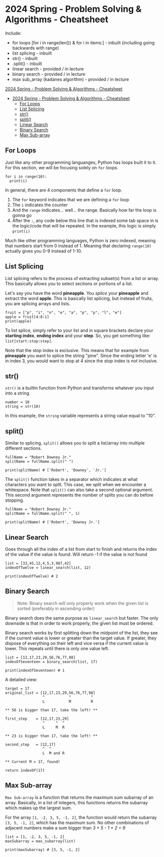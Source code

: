 # 2024 Spring - Problem Solving & Algorithms - Cheatsheet

Include: 
- for loops [for i in range(len()) & for i in items:] - inbuilt (including going backwards with range)
- list splicing - inbuilt
- str() - inbuilt
- .split() - inbuilt
- linear search - provided / in lecture
- binary search - provided / in lecture
- max sub_array (kadanes algorithm) - provided / in lecture


[2024 Spring - Problem Solving \& Algorithms - Cheatsheet](#2024-spring---problem-solving--algorithms---cheatsheet)
- [2024 Spring - Problem Solving \& Algorithms - Cheatsheet](#2024-spring---problem-solving--algorithms---cheatsheet)
  - [For Loops](#for-loops)
  - [List Splicing](#list-splicing)
  - [str()](#str)
  - [split()](#split)
  - [Linear Search](#linear-search)
  - [Binary Search](#binary-search)
  - [Max Sub-array](#max-sub-array)

## For Loops
Just like any other programming languanges, Python has loops built it to it. For this section, we will be focusing solely on `for` loops.

```
for i in range(10):
  print(i)
```
In general, there are 4 components that define a `for` loop. 

1. The `for` keyword indicates that we are defining a `for` loop
2. The `i` indicates the counter
3. And the `range` indicates... well... the range. Basically how far the loop is gonna go
4. After the `:`, any code below this line that is indexed some tab space in is the logic/code that will be repeated. In the example, this logic is simply `print(i)`

Much like other programming languages, Python is zero indexed, meaning that numbers start from 0 instead of 1. Meaning that declaring `range(10)` actually gives you 0-9 instead of 1-10.

## List Splicing
List splicing refers to the process of extracting subset(s) from a list or array. This basically allows you to select sections or portions of a list. 

Let's say you have the word **pineapple**. You *splice* your **pineapple** and extract the word **apple**. This is basically list splicing, but instead of fruits, you are splicing arrays and lists.

```
fruit = ["p", "i", "n", "e", "a", "p", "p", "l", "e"]
apple = fruit[4:8:1]
print(apple)
```

To list splice, simply refer to your list and in square brackets declare your **starting index**, **ending index** and your **step**. So, you get something like: `list[start:stop:step]`.

Note that the stop index is exclusive. This means that for example from **pineapple** you want to splice the string "pine". Since the ending letter 'e' is in index 3, you would want to stop at 4 since the stop index is not inclusive.

## str()
`str()` is a builtin function from Python and transforms whatever you input into a string.

```
number = 10
string = str(10)
```

In this example, the `string` variable represents a string value equal to "10".

## split()
Similar to splicing, `split()` allows you to split a list/array into multiple different sections. 

```
fullName = "Robert Downey Jr."
splitName = fullName.split(" ")

print(splitName) # ['Robert', 'Downey', 'Jr.']
```

The `split()` function takes in a separator which indicates at what characters you want to split. This case, we split when we encounter a whitespace. Note that `split()` can also take a second optional argument. This second argument represents the number of splits you can do before stopping.

```
fullName = "Robert Downey Jr."
splitName = fullName.split(" ", 1)

print(splitName) # ['Robert', 'Downey Jr.']
```

## Linear Search
Goes through all the index of a list from start to finish and returns the index of the value if the value is found. Will return -1 if the value is not found

```
list = [33,45,12,4,5,3,987,42]
indexOfTwelve = linear_search(list, 12)

print(indexOfTwelve) # 2
```

## Binary Search
> Note: Binary search will only properly work when the given list is sorted (preferably in ascending order)

Binary search does the same purpose as `linear_search` but faster. The only downside is that in order to work properly, the given list must be ordered.

Binary search works by first splitting down the midpoint of the list, they see if the current value is lower or greater than the target value. If greater, they dispose of everything on their left and vice versa if the current value is lower. This repeats until there is only one value left.

```
list = [12,17,23,29,56,76,77,98]
indexOfSeventeen = binary_search(list, 17)

print(indexOfSeventeen) # 1
```

A detailed view:
```
target = 17
original_list = [12,17,23,29,56,76,77,98]
                 ^           ^         ^
                 L           M         R

** 56 is bigger than 17, take the left! **

first_step    = [12,17,23,29]
                 ^     ^  ^         
                 L     M  R       

** 23 is bigger than 17, take the left! **

second_step   = [12,17]
                 ^  ^         
                 L  M and R   

** Current M = 17, found!

return indexOf(17)

```

## Max Sub-array
`Max Sub-array` is a function that returns the maximum sum subarray of an array. Basically, in a list of integers, this functions returns the subarray which makes up the largest sum.

For the array `[1, -2, 3, 5, -1, 2]`, the function would return the subarray `[3, 5, -1, 2]`, which has the maximum sum. No other combinations of adjacent numbers make a sum bigger than *3 + 5 - 1 + 2 = 9*

```
list = [1, -2, 3, 5, -1, 2]
maxSubarray = max_subarray(list)

print(maxSubarray) # [3, 5, -1, 2]
```
